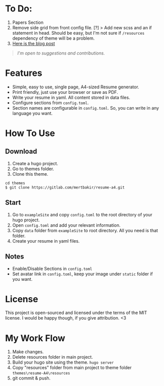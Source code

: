 # To Do:

1. Papers Section
2. Remove side grid from front config file. [?] > Add new scss and an if statement in head. Should be easy, but I'm not sure if ```/resources``` dependency of theme will be a problem.
3. [Here is the blog post](https://mertbakir.gitlab.io/projects/resume-a4/)

> _I'm open to suggestions and contributions._

# Features

* Simple, easy to use, single page, A4-sized Resume generator.
* Print friendly, just use your browser or save as PDF.
* Write your resume in yaml. All content stored in data files.
* Configure sections from ```config.toml```.
* Section names are configurable in ```config.toml```. So, you can write in any language you want.

# How To Use

## Download

1. Create a hugo project. 
2. Go to themes folder.
3. Clone this theme.

```
cd themes
$ git clone https://gitlab.com/mertbakir/resume-a4.git
```

## Start

1. Go to ```exampleSite``` and copy ```config.toml``` to the root directory of your hugo project. 
2. Open ```config.toml``` and add your relevant information.
3. Copy ```data``` folder from ```exampleSite``` to root directory. All you need is that folder.
4. Create your resume in yaml files.

## Notes

* Enable/Disable Sections in ```config.toml```
* Set avatar link in ```config.toml```, keep your image under ```static``` folder if you want.

# License

This project is open-sourced and licensed under the terms of the MIT license. I would be happy though, if you give attribution. <3

# My Work Flow

1. Make changes.
2. Delete resources folder in main project.
2. Build your hugo site using the theme. ```hugo server```
3. Copy "resources" folder from main project to theme folder ```themes\resume-A4\resources```
4. git commit & push.